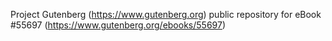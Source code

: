 Project Gutenberg (https://www.gutenberg.org) public repository for
eBook #55697 (https://www.gutenberg.org/ebooks/55697)
